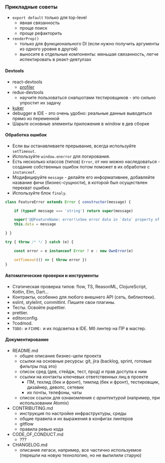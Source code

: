 ### Прикладные советы

- `export default` только для top-level
	- явная связанность
	- проще поиск
	- проще рефакторить
- `renderProp()`
	- только для функционального DI (если нужно получить аргументы из одного уровня в другой)
	- выносите в отдельные компоненты: меньшая связанность, легче испектировать в реакт-девтулзах

#### Devtools

- react-devtools
	- [profiler](https://reactjs.org/blog/2018/09/10/introducing-the-react-profiler.html)
- redux-devtools
	- научите пользоваться снапшотами тестировщиков - это сильно упростит их задачу
- [kuker](https://github.com/krasimir/kuker)
- debugger в IDE - это очень удобно: реальные данные выводяться прямо из переменной
- Шарьте основные элементы приложения в window в дев сборке

#### Обработка ошибок

- Если вы останавливаете прерывание, всегда используйте `setTimeout`.
- Используйте `window.onerror` для логирования.
- Есть несколько классов (типов) `Error`, от них можно наследоваться - создание собственных ошибок потом поможет в их обработке с `instanceof`.
- Модифицируйте `message` - делайте его информативнее, добавляйте название фичи (бизнес-сущности), в которой был осуществлен перехват ошибки.
- Используйте блок `finaly`.

```javascript
class FeatureError extends Error { constructor(message) {

	if (typeof message === 'string') return super(message)

	super('@@FeatureName: error!\nSee error data in `data` property of this Error instance')
	this.data = message

} }

try { throw /* */ } catch (e) {

	const error = e instanceof Error ? e : new OwnError(e)

	setTimeout(() => { throw error })
}
```

#### Автоматические проверки и инструменты

- Статическая проверка типов: flow, TS, ReasonML, ClojureScript, Kotlin, Elm, Dart...
- Контракты, особенно для любого внешнего API (сеть, библиотеки).
- eslint, stylelint, commitlint. Пишите свои плагины.
- Тесты. Освойте pupettier.
- prettier.
- editorconfig.
- ?codmod.
- `TODO:` и `FIXME:` и их подсветка в IDE. Мб линтер на ПР в мастер.

#### Документирование

- README.md
	- общее описание бизнес-цели проекта
	- ссылки на основные ресурсы: git, jira (backlog, sprint, готовые фильтры под это)
	- список сред (дев, стейдж, тест, прод) и прав доступа к ним
	- ссылки на контакты ключевых ответственных лиц в проекте
		- ПМ, техлид (бек и фронт), тимлид (бек и фронт), тестировщик, дизайнер, девопс, сетевик
		- их почты, телефоны, чаты
	- список ссылок для ознакомления с *архитектурой* (например, при использовании Atomix)
- CONTRIBUTING.md
	- инструкция по настройке инфраструктуры, среды
	- общие правила и их выражения в конфигах линтеров
	- gitflow
	- правила ревью кода
- CODE_OF_CONDUCT.md
	- ???
- CHANGELOG.md
	- описание легаси, например, все частично используемое (перешли на новую технологию, но не выпилили старую)
